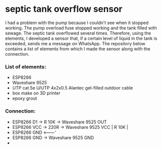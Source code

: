 # septic tank overflow sensor

I had a problem with the pump because I couldn't see when it stopped working. The pump overload fuse stopped working and the tank filled with sewage. The septic tank overflowed several times. Therefore, using the elements, I developed a sensor that, if a certain level of liquid in the tank is exceeded, sends me a message on WhatsApp. The repository below contains a list of elements from which I made the sensor along with the connection.

### List of elements:
- ESP8266
- Waveshare 9525
- UTP cat.5e U/UTP 4x2x0.5 Alantec gel-filled outdoor cable
- box make on 3D printer
- epoxy grout

### Connection:
- ESP8266 D1 -> R 10K -> Waveshare 9525 OUT
- ESP8266 VCC -> 220R -> Waveshare 9525 VCC
                  |
                R 10K 
                  |
- ESP8266 GND <---'
- ESP8266 GND -> Waveshare 9525 GND
- 
